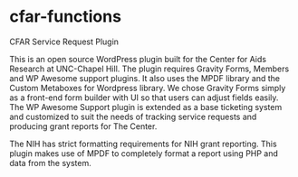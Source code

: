 cfar-functions
==============

CFAR Service Request Plugin

This is an open source WordPress plugin built for the Center for Aids Research at UNC-Chapel Hill. The plugin requires Gravity Forms, Members and WP Awesome support plugins.  It also uses the MPDF library and the Custom Metaboxes for Wordpress library.   We chose Gravity Forms simply as a front-end form builder with UI so that users can adjust fields easily.  The WP Awesome Support plugin is extended as a base ticketing system and customized to suit the needs of tracking service requests and producing grant reports for The Center.

The NIH has strict formatting requirements for NIH grant reporting.  This plugin makes use of MPDF to completely format a report using PHP and data from the system.   
